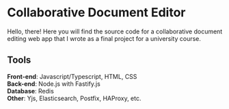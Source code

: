 # Collaborative Document Editor

Hello, there! Here you will find the source code for a collaborative document editing web app that I wrote as a final project for a university course.

## Tools

**Front-end**: Javascript/Typescript, HTML, CSS  
**Back-end**: Node.js with Fastify.js  
**Database**: Redis  
**Other**: Yjs, Elasticsearch, Postfix, HAProxy, etc.
